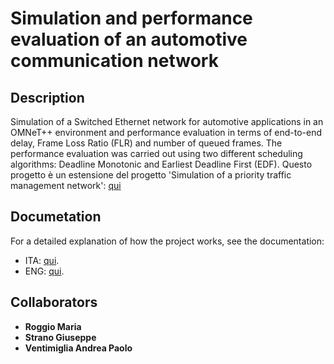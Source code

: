 # Simulation and performance evaluation of an automotive communication network
## Description 
Simulation of a Switched Ethernet network for automotive applications in an OMNeT++ environment and performance evaluation in terms of end-to-end delay, Frame Loss Ratio (FLR) and number of queued frames. The performance evaluation was carried out using two different scheduling algorithms: Deadline Monotonic and Earliest Deadline First (EDF).
Questo progetto è un estensione del progetto 'Simulation of a priority traffic management network': [qui](github.com/AndreaVentimiglia/Simulation_of_a_priority_traffic_management_network)


## Documetation
For a detailed explanation of how the project works, see the documentation:
- ITA: [qui](Docs/Documentazione.pdf).
- ENG: [qui](Docs/Documentation.pdf).

## Collaborators
- **Roggio Maria**
- **Strano Giuseppe**
- **Ventimiglia Andrea Paolo**
